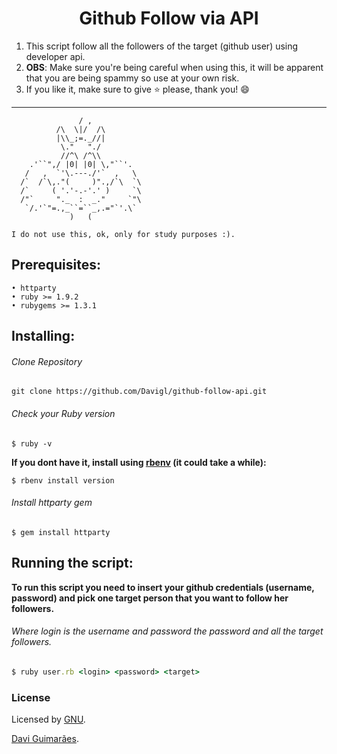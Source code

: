 <h1 align="center"> Github Follow via API </h1>

1. This script follow all the followers of the target (github user) using developer api.
2. **OBS**: Make sure you're being careful when using this, it will be apparent that you are being spammy so use at your own risk.
3. If you like it, make sure to give :star: please, thank you! :smile:
<hr>

```
               / ,
          /\  \|/  /\
          |\\_;=._//|
           \."   "./
           //^\ /^\\
    .'``",/ |0| |0| \,"``'.
   /   ,  `'\.---./'`  ,   \
  /`  /`\,."(     )".,/`\  `\
  /`     ( '.'-.-'.' )     `\
  /"`     "._  :  _."     `"\
   `/.'`"=.,_``=``_,.="`'.\`
             )   (
             
I do not use this, ok, only for study purposes :).
```

## Prerequisites:

```
• httparty
• ruby >= 1.9.2
• rubygems >= 1.3.1
```

## Installing:

###### Clone Repository

```shell
git clone https://github.com/Davigl/github-follow-api.git
```

###### Check your Ruby version

```shell
$ ruby -v
```

**If you dont have it, install using [rbenv](https://github.com/rbenv/rbenv) (it could take a while):**

```shell
$ rbenv install version
```

###### Install httparty gem

```shell
$ gem install httparty
```

## Running the script:

**To run this script you need to insert your github credentials (username, password) and pick one target person that you want to follow her followers.**

###### Where login is the username and password the password and all the target followers. 
```ruby
$ ruby user.rb <login> <password> <target>
```


### License

Licensed by [GNU](https://github.com/Davigl/github-follow-api/blob/master/LICENSE).

[Davi Guimarães](https://github.com/davigl).
